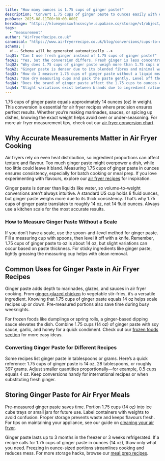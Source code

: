 ```yaml
---
title: "How many ounces is 1.75 cups of ginger paste?"
description: "Convert 1.75 cups of ginger paste to ounces easily with our simple guide—perfect for air fryer recipes and precise cooking measurements."
pubDate: 2025-08-11T00:00:00.000Z
heroImage: "https://klueoymssxwfnxsvcyhv.supabase.co/storage/v1/object/public/Shmucket/how-many-ounces-is-1-75-cups-of-ginger-paste.webp"
tags:
  - "measurement"
author: "AirFryerRecipe.co.uk"
canonical: "https://www.airfryerrecipe.co.uk/blog/conversions/cups-to-ounces/how-many-ounces-is-1-75-cups-of-ginger-paste"
schema: |
  <!-- Schema will be generated automatically -->
faqQ1: "Can I use fresh ginger instead of 1.75 cups of ginger paste?"
faqA1: "Yes, but the conversion differs. Fresh ginger is less concentrated—replace 1.75 cups (14 oz) of ginger paste with about 1.25 cups of freshly grated ginger. Adjust to taste, as fresh ginger can be sharper."
faqQ2: "Why does 1.75 cups of ginger paste weigh more than 1.75 cups of water?"
faqA2: "Ginger paste is denser due to its blended fibres and minimal water content. Water weighs 8 oz per cup, but ginger paste averages 8 oz per cup, making 1.75 cups equal to 14 oz."
faqQ3: "How do I measure 1.75 cups of ginger paste without a liquid measuring cup?"
faqA3: "Use dry measuring cups and pack the paste gently. Level off the top with a straight edge. Alternatively, weigh 14 oz on a kitchen scale for precision."
faqQ4: "Does the brand of ginger paste affect the 1.75 cups to ounces conversion?"
faqA4: "Slight variations exist between brands due to ingredient ratios. Most commercial ginger pastes will weigh close to 14 oz for 1.75 cups, but check labels for specific density details."
---
```

<p>1.75 cups of ginger paste equals approximately 14 ounces (oz) in weight. This conversion is essential for air fryer recipes where precision ensures perfect results. Whether you’re making marinades, sauces, or spicing up dishes, knowing the exact weight helps avoid over or under-seasoning. For more air fryer measurement tips, check out our <a href=https://www.airfryerrecipe.co.uk/air-fryer-conversion-chart>air fryer conversion chart</a>.</p>  

<h2>Why Accurate Measurements Matter in Air Fryer Cooking</h2>  
<p>Air fryers rely on even heat distribution, so ingredient proportions can affect texture and flavour. Too much ginger paste might overpower a dish, while too little could leave it bland. Measuring 1.75 cups of ginger paste in ounces ensures consistency, especially for batch cooking or meal prep. If you love experimenting with flavours, explore our <a href=https://www.airfryerrecipe.co.uk/recipes>air fryer recipes</a> for inspiration.</p>  

<p>Ginger paste is denser than liquids like water, so volume-to-weight conversions aren’t always intuitive. A standard US cup holds 8 fluid ounces, but ginger paste weighs more due to its thick consistency. That’s why 1.75 cups of ginger paste translates to roughly 14 oz, not 14 fluid ounces. Always use a kitchen scale for the most accurate results.</p>  

<h3>How to Measure Ginger Paste Without a Scale</h3>  
<p>If you don’t have a scale, use the spoon-and-level method for ginger paste. Fill a measuring cup with spoons, then level it off with a knife. Remember, 1.75 cups of ginger paste to oz is about 14 oz, but slight variations can occur based on paste thickness. For sticky ingredients like ginger paste, lightly greasing the measuring cup helps with clean removal.</p>  

<h2>Common Uses for Ginger Paste in Air Fryer Recipes</h2>  
<p>Ginger paste adds depth to marinades, glazes, and sauces in air fryer cooking. From <a href=https://www.airfryerrecipe.co.uk/recipe-category/chicken>ginger-glazed chicken</a> to vegetable stir-fries, it’s a versatile ingredient. Knowing that 1.75 cups of ginger paste equals 14 oz helps scale recipes up or down. Pre-measured portions also save time during busy weeknights.</p>  

<p>For frozen foods like dumplings or spring rolls, a ginger-based dipping sauce elevates the dish. Combine 1.75 cups (14 oz) of ginger paste with soy sauce, garlic, and honey for a quick condiment. Check out our <a href=https://www.airfryerrecipe.co.uk/recipe-category/frozen-foods>frozen foods section</a> for more easy ideas.</p>  

<h3>Converting Ginger Paste for Different Recipes</h3>  
<p>Some recipes list ginger paste in tablespoons or grams. Here’s a quick reference: 1.75 cups of ginger paste is 14 oz, 28 tablespoons, or roughly 397 grams. Adjust smaller quantities proportionally—for example, 0.5 cups equals 4 oz. Keep conversions handy for international recipes or when substituting fresh ginger.</p>  

<h2>Storing Ginger Paste for Air Fryer Meals</h2>  
<p>Pre-measured ginger paste saves time. Portion 1.75 cups (14 oz) into ice cube trays or small jars for future use. Label containers with weights to avoid confusion. Proper storage prevents waste and keeps flavours fresh. For tips on maintaining your appliance, see our guide on <a href=https://www.airfryerrecipe.co.uk/air-fryer-cleaner>cleaning your air fryer</a>.</p>  

<p>Ginger paste lasts up to 3 months in the freezer or 3 weeks refrigerated. If a recipe calls for 1.75 cups of ginger paste in ounces (14 oz), thaw only what you need. Freezing in ounce-sized portions streamlines cooking and reduces mess. For more storage hacks, browse our <a href=https://www.airfryerrecipe.co.uk/recipe-category/meal-prep>meal prep recipes</a>.</p>
